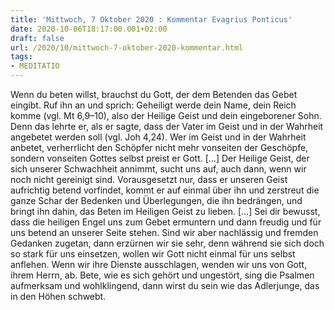 ```yaml
---
title: 'Mittwoch, 7 Oktober 2020 : Kommentar Evagrius Ponticus'
date: 2020-10-06T18:17:00.001+02:00
draft: false
url: /2020/10/mittwoch-7-oktober-2020-kommentar.html
tags: 
- MEDITATIO
---
```


Wenn du beten willst, brauchst du Gott, der dem Betenden das Gebet eingibt. Ruf ihn an und sprich: Geheiligt werde dein Name, dein Reich komme (vgl. Mt 6,9–10), also der Heilige Geist und dein eingeborener Sohn. Denn das lehrte er, als er sagte, dass der Vater im Geist und in der Wahrheit angebetet werden soll (vgl. Joh 4,24). Wer im Geist und in der Wahrheit anbetet, verherrlicht den Schöpfer nicht mehr vonseiten der Geschöpfe, sondern vonseiten Gottes selbst preist er Gott. \[…\] Der Heilige Geist, der sich unserer Schwachheit annimmt, sucht uns auf, auch dann, wenn wir noch nicht gereinigt sind. Vorausgesetzt nur, dass er unseren Geist aufrichtig betend vorfindet, kommt er auf einmal über ihn und zerstreut die ganze Schar der Bedenken und Überlegungen, die ihn bedrängen, und bringt ihn dahin, das Beten im Heiligen Geist zu lieben. \[…\] Sei dir bewusst, dass die heiligen Engel uns zum Gebet ermuntern und dann freudig und für uns betend an unserer Seite stehen. Sind wir aber nachlässig und fremden Gedanken zugetan, dann erzürnen wir sie sehr, denn während sie sich doch so stark für uns einsetzen, wollen wir Gott nicht einmal für uns selbst anflehen. Wenn wir ihre Dienste ausschlagen, wenden wir uns von Gott, ihrem Herrn, ab. Bete, wie es sich gehört und ungestört, sing die Psalmen aufmerksam und wohlklingend, dann wirst du sein wie das Adlerjunge, das in den Höhen schwebt.